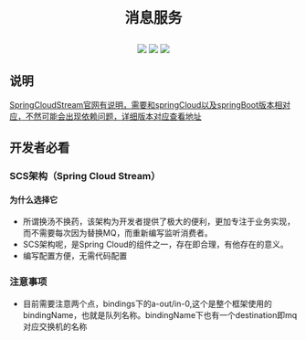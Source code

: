 <div align="center">
    <p style="font-size:25px;font-weight: 800;">消息服务</p>
</div>
<div align="center" style="text-align:center;margin-top:30px;margin-bottom:20px">
    <img src="https://img.shields.io/badge/SpringCloudStream -3.2.4-green.svg"/>
    <img src="https://img.shields.io/badge/SpringBoot -2.7.X-green.svg"/>
    <img src="https://img.shields.io/badge/SpringCloud -2021.0.X -green.svg"/>
</div>

## 说明
[SpringCloudStream官网有说明，需要和springCloud以及springBoot版本相对应，不然可能会出现依赖问题，详细版本对应查看地址](https://spring.io/projects/spring-cloud-stream)

## 开发者必看

### SCS架构（Spring Cloud Stream）

#### 为什么选择它
* 所谓换汤不换药，该架构为开发者提供了极大的便利，更加专注于业务实现，而不需要每次因为替换MQ，而重新编写监听消费者。
* SCS架构呢，是Spring Cloud的组件之一，存在即合理，有他存在的意义。
* 编写配置方便，无需代码配置

### 注意事项
* 目前需要注意两个点，bindings下的a-out/in-0,这个是整个框架使用的bindingName，也就是队列名称。bindingName下也有一个destination即mq对应交换机的名称